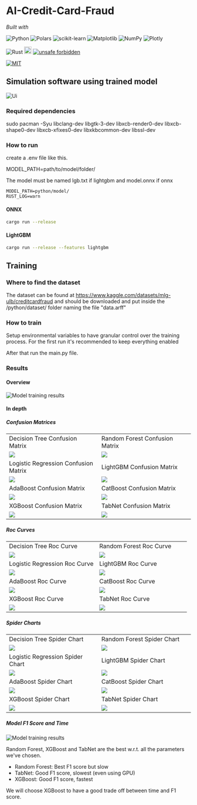 # AI-Credit-Card-Fraud
_Built with_

![Python](https://img.shields.io/badge/python-3670A0?style=for-the-badge&logo=python&logoColor=ffdd54)
![Polars](https://img.shields.io/badge/polars-0075ff?style=for-the-badge&logo=polars&logoColor=white)
![scikit-learn](https://img.shields.io/badge/scikit--learn-%23F7931E.svg?style=for-the-badge&logo=scikit-learn&logoColor=white)
![Matplotlib](https://img.shields.io/badge/Matplotlib-%23ffffff.svg?style=for-the-badge&logo=Matplotlib&logoColor=black)
![NumPy](https://img.shields.io/badge/numpy-%23013243.svg?style=for-the-badge&logo=numpy&logoColor=white)
![Plotly](https://img.shields.io/badge/Plotly-%233F4F75.svg?style=for-the-badge&logo=plotly&logoColor=white)

![Rust](https://img.shields.io/badge/rust-%23000000.svg?style=for-the-badge&logo=rust&logoColor=white)
[<img alt="github" src="https://img.shields.io/badge/github-emilk/egui-8da0cb?logo=github" height="20">](https://github.com/emilk/egui)
[![unsafe forbidden](https://img.shields.io/badge/unsafe-forbidden-success.svg)](https://github.com/rust-secure-code/safety-dance/)

[![MIT](https://img.shields.io/badge/license-MIT-blue.svg)](https://github.com/emilk/egui/blob/master/LICENSE-MIT)

## Simulation software using trained model

![Ui](ui.png)

### Required dependencies

sudo pacman -Syu libclang-dev libgtk-3-dev libxcb-render0-dev libxcb-shape0-dev libxcb-xfixes0-dev libxkbcommon-dev libssl-dev

### How to run

create a .env file like this.

MODEL_PATH=path/to/model/folder/

The model must be named lgb.txt if lightgbm and model.onnx if onnx
```dotenv
MODEL_PATH=python/model/
RUST_LOG=warn
```

#### ONNX
```bash
cargo run --release
```

#### LightGBM
```bash
cargo run --release --features lightgbm
```

## Training

### Where to find the dataset

The dataset can be found at https://www.kaggle.com/datasets/mlg-ulb/creditcardfraud
and should be downloaded and put inside the /python/dataset/ folder naming the file "data.arff"

### How to train
Setup environmental variables to have granular control over the training process.
For the first run it's recommended to keep everything enabled

After that run the main.py file.

### Results

#### Overview

![Model training results](python/model/result.png)

#### In depth

##### Confusion Matrices

<table width="100%">
  <tr>
    <td width="50%">Decision Tree Confusion Matrix</td>
    <td width="50%">Random Forest Confusion Matrix</td>
  </tr>
  <tr>
    <td width="50%"><img src="python/images/decision_tree_confusion_matrix.png"></td>
    <td width="50%"><img src="python/images/random_forest_confusion_matrix.png"></td>
  </tr>
  <tr>
    <td width="50%">Logistic Regression Confusion Matrix</td>
    <td width="50%">LightGBM Confusion Matrix</td>
  </tr>
  <tr>
    <td width="50%"><img src="python/images/logistic_regression_confusion_matrix.png"></td>
    <td width="50%"><img src="python/images/lightGBM_confusion_matrix.png"></td>
  </tr>
  <tr>
    <td width="50%">AdaBoost Confusion Matrix</td>
    <td width="50%">CatBoost Confusion Matrix</td>
  </tr>
  <tr>
    <td width="50%"><img src="python/images/adaboost_confusion_matrix.png"></td>
    <td width="50%"><img src="python/images/catboost_confusion_matrix.png"></td>
  </tr>
  <tr>
    <td width="50%">XGBoost Confusion Matrix</td>
    <td width="50%">TabNet Confusion Matrix</td>
  </tr>
  <tr>
    <td width="50%"><img src="python/images/xgboost_confusion_matrix.png"></td>
    <td width="50%"><img src="python/images/tabnet_confusion_matrix.png"></td>
  </tr>
</table>

##### Roc Curves

<table width="100%">
  <tr>
    <td width="50%">Decision Tree Roc Curve</td>
    <td width="50%">Random Forest Roc Curve</td>
  </tr>
  <tr>
    <td width="50%"><img src="python/images/decision_tree_roc_curve.png"></td>
    <td width="50%"><img src="python/images/random_forest_roc_curve.png"></td>
  </tr>
  <tr>
    <td width="50%">Logistic Regression Roc Curve</td>
    <td width="50%">LightGBM Roc Curve</td>
  </tr>
  <tr>
    <td width="50%"><img src="python/images/logistic_regression_roc_curve.png"></td>
    <td width="50%"><img src="python/images/lightGBM_roc_curve.png"></td>
  </tr>
  <tr>
    <td width="50%">AdaBoost Roc Curve</td>
    <td width="50%">CatBoost Roc Curve</td>
  </tr>
  <tr>
    <td width="50%"><img src="python/images/adaboost_roc_curve.png"></td>
    <td width="50%"><img src="python/images/catboost_roc_curve.png"></td>
  </tr>
  <tr>
    <td width="50%">XGBoost Roc Curve</td>
    <td width="50%">TabNet Roc Curve</td>
  </tr>
  <tr>
    <td width="50%"><img src="python/images/xgboost_roc_curve.png"></td>
    <td width="50%"><img src="python/images/tabnet_roc_curve.png"></td>
  </tr>
</table>

##### Spider Charts

<table width="100%">
  <tr>
    <td width="50%">Decision Tree Spider Chart</td>
    <td width="50%">Random Forest Spider Chart</td>
  </tr>
  <tr>
    <td width="50%"><img src="python/images/decision_tree_spider_chart.png"></td>
    <td width="50%"><img src="python/images/random_forest_spider_chart.png"></td>
  </tr>
  <tr>
    <td width="50%">Logistic Regression Spider Chart</td>
    <td width="50%">LightGBM Spider Chart</td>
  </tr>
  <tr>
    <td width="50%"><img src="python/images/logistic_regression_spider_chart.png"></td>
    <td width="50%"><img src="python/images/lightGBM_spider_chart.png"></td>
  </tr>
  <tr>
    <td width="50%">AdaBoost Spider Chart</td>
    <td width="50%">CatBoost Spider Chart</td>
  </tr>
  <tr>
    <td width="50%"><img src="python/images/adaboost_spider_chart.png"></td>
    <td width="50%"><img src="python/images/catboost_spider_chart.png"></td>
  </tr>
  <tr>
    <td width="50%">XGBoost Spider Chart</td>
    <td width="50%">TabNet Spider Chart</td>
  </tr>
  <tr>
    <td width="50%"><img src="python/images/xgboost_spider_chart.png"></td>
    <td width="50%"><img src="python/images/tabnet_spider_chart.png"></td>
  </tr>
</table>

##### Model F1 Score and Time

![Model training results](python/images/models_f1_and_time.png)

Random Forest, XGBoost and TabNet are the best w.r.t. all the parameters we've chosen.
* Random Forest: Best F1 score but slow
* TabNet: Good F1 score, slowest (even using GPU)
* XGBoost: Good F1 score, fastest

We will choose XGBoost to have a good trade off between time and F1 score.